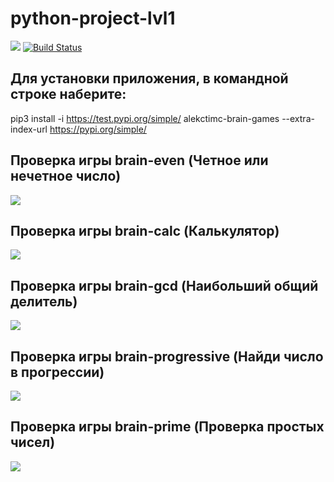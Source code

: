 # python-project-lvl1
<a href="https://codeclimate.com/github/AleksTimc/python-project-lvl1/maintainability"><img src="https://api.codeclimate.com/v1/badges/7af93693096fbe3e42c3/maintainability" /></a>
[![Build Status](https://travis-ci.com/AleksTimc/python-project-lvl1.svg?branch=master)](https://travis-ci.com/AleksTimc/python-project-lvl1)


## Для установки приложения, в командной строке наберите:

pip3 install -i https://test.pypi.org/simple/ alekctimc-brain-games --extra-index-url https://pypi.org/simple/


## Проверка игры brain-even (Четное или нечетное число)
<a href="https://asciinema.org/a/I21GmioE7Dl7PRbAOXMe6DxzR" target="_blank"><img src="https://asciinema.org/a/I21GmioE7Dl7PRbAOXMe6DxzR.svg" /></a>

## Проверка игры brain-calc (Калькулятор)
<a href="https://asciinema.org/a/5LeCpmqz6CFaERjoF61K3mhHH" target="_blank"><img src="https://asciinema.org/a/5LeCpmqz6CFaERjoF61K3mhHH.svg" /></a>

## Проверка игры brain-gcd (Наибольший общий делитель)
<a href="https://asciinema.org/a/dJX84rIzuOUWyY7Z9fNIyn47t" target="_blank"><img src="https://asciinema.org/a/dJX84rIzuOUWyY7Z9fNIyn47t.svg" /></a>

## Проверка игры brain-progressive (Найди число в прогрессии)
<a href="https://asciinema.org/a/vBQl3Y3fb2VYxaC75d1b68OW4" target="_blank"><img src="https://asciinema.org/a/vBQl3Y3fb2VYxaC75d1b68OW4.svg" /></a>

## Проверка игры brain-prime (Проверка простых чисел)
<a href="https://asciinema.org/a/X0wUD1VEuuf3NelcKNTbOXFur" target="_blank"><img src="https://asciinema.org/a/X0wUD1VEuuf3NelcKNTbOXFur.svg" /></a>
